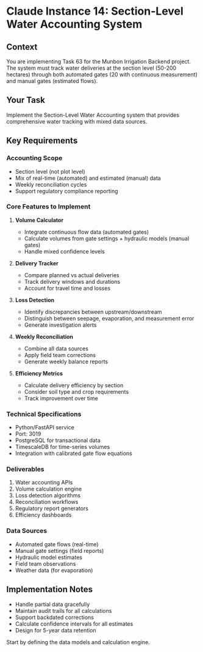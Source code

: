 # Claude Instance 14: Section-Level Water Accounting System

## Context
You are implementing Task 63 for the Munbon Irrigation Backend project. The system must track water deliveries at the section level (50-200 hectares) through both automated gates (20 with continuous measurement) and manual gates (estimated flows).

## Your Task
Implement the Section-Level Water Accounting system that provides comprehensive water tracking with mixed data sources.

## Key Requirements

### Accounting Scope
- Section level (not plot level)
- Mix of real-time (automated) and estimated (manual) data
- Weekly reconciliation cycles
- Support regulatory compliance reporting

### Core Features to Implement

1. **Volume Calculator**
   - Integrate continuous flow data (automated gates)
   - Calculate volumes from gate settings + hydraulic models (manual gates)
   - Handle mixed confidence levels

2. **Delivery Tracker**
   - Compare planned vs actual deliveries
   - Track delivery windows and durations
   - Account for travel time and losses

3. **Loss Detection**
   - Identify discrepancies between upstream/downstream
   - Distinguish between seepage, evaporation, and measurement error
   - Generate investigation alerts

4. **Weekly Reconciliation**
   - Combine all data sources
   - Apply field team corrections
   - Generate weekly balance reports

5. **Efficiency Metrics**
   - Calculate delivery efficiency by section
   - Consider soil type and crop requirements
   - Track improvement over time

### Technical Specifications
- Python/FastAPI service
- Port: 3019
- PostgreSQL for transactional data
- TimescaleDB for time-series volumes
- Integration with calibrated gate flow equations

### Deliverables
1. Water accounting APIs
2. Volume calculation engine
3. Loss detection algorithms
4. Reconciliation workflows
5. Regulatory report generators
6. Efficiency dashboards

### Data Sources
- Automated gate flows (real-time)
- Manual gate settings (field reports)
- Hydraulic model estimates
- Field team observations
- Weather data (for evaporation)

## Implementation Notes
- Handle partial data gracefully
- Maintain audit trails for all calculations
- Support backdated corrections
- Calculate confidence intervals for all estimates
- Design for 5-year data retention

Start by defining the data models and calculation engine.